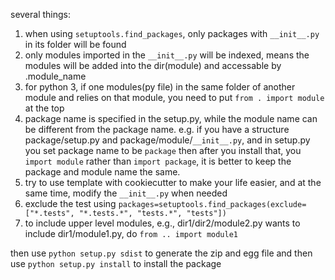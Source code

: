 <!-- 
.. title: python module and packaging
.. slug: python-module-and-packaging
.. date: 2016-06-13 10:06:28 UTC
.. tags: python
.. category: programming 
.. link: 
.. description: 
.. type: text
-->

several things:

  1. when using `setuptools.find_packages`, only packages with `__init__.py` in its folder will be found
  2. only modules imported in the `__init__.py` will be indexed, means the modules will be added into the dir(module)
   and accessable by .module_name
  3. for python 3, if one modules(py file) in the same folder of another module and relies on that module, 
  you need to put `from . import module` at the top
  4. package name is specified in the setup.py, while the module name can be different from the package name. 
  e.g. if you have a structure package/setup.py and  package/module/`__init__.py`, and in setup.py you set package name to be `package` then after you install that, you `import module` 
  rather than `import package`, it is better to keep the package and module name the same.
  5. try to use template with cookiecutter to make your life easier, and at the same time, modify the `__init__.py` when needed
  6. exclude the test using `packages=setuptools.find_packages(exclude=["*.tests", "*.tests.*", "tests.*", "tests"])`
  7. to include upper level modules, e.g., dir1/dir2/module2.py wants to include dir1/module1.py, do `from .. import module1`
  
then use `python setup.py sdist` to generate the zip and egg file and then use `python setup.py install` to install the package
